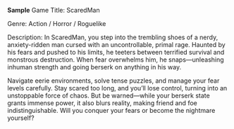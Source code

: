 **Sample**
Game Title: ScaredMan

Genre: Action / Horror / Roguelike

Description:
In ScaredMan, you step into the trembling shoes of a nerdy, anxiety-ridden man cursed with an uncontrollable, primal rage. 
Haunted by his fears and pushed to his limits, he teeters between terrified survival and monstrous destruction. 
When fear overwhelms him, he snaps—unleashing inhuman strength and going berserk on anything in his way.

Navigate eerie environments, solve tense puzzles, and manage your fear levels carefully. Stay scared too long, and you’ll lose control, turning into an unstoppable force of chaos.
But be warned—while your berserk state grants immense power, it also blurs reality, making friend and foe indistinguishable. Will you conquer your fears or become the nightmare yourself?
